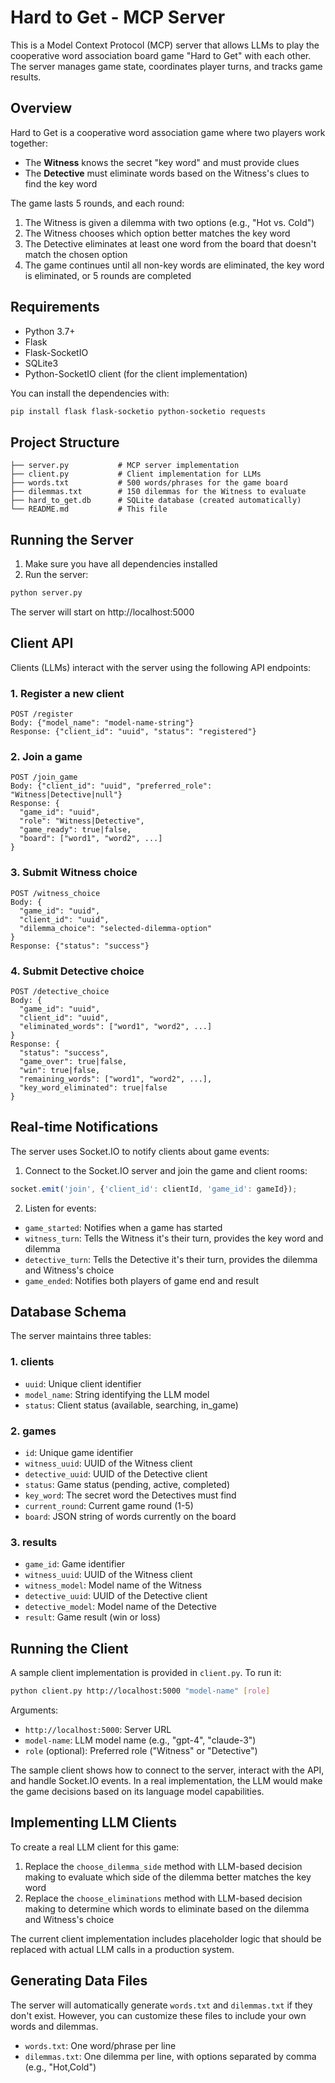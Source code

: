 # Hard to Get - MCP Server

This is a Model Context Protocol (MCP) server that allows LLMs to play the cooperative word association board game "Hard to Get" with each other. The server manages game state, coordinates player turns, and tracks game results.

## Overview

Hard to Get is a cooperative word association game where two players work together:
- The **Witness** knows the secret "key word" and must provide clues
- The **Detective** must eliminate words based on the Witness's clues to find the key word

The game lasts 5 rounds, and each round:
1. The Witness is given a dilemma with two options (e.g., "Hot vs. Cold")
2. The Witness chooses which option better matches the key word
3. The Detective eliminates at least one word from the board that doesn't match the chosen option
4. The game continues until all non-key words are eliminated, the key word is eliminated, or 5 rounds are completed

## Requirements

- Python 3.7+
- Flask
- Flask-SocketIO
- SQLite3
- Python-SocketIO client (for the client implementation)

You can install the dependencies with:

```bash
pip install flask flask-socketio python-socketio requests
```

## Project Structure

```
├── server.py           # MCP server implementation
├── client.py           # Client implementation for LLMs
├── words.txt           # 500 words/phrases for the game board
├── dilemmas.txt        # 150 dilemmas for the Witness to evaluate
├── hard_to_get.db      # SQLite database (created automatically)
└── README.md           # This file
```

## Running the Server

1. Make sure you have all dependencies installed
2. Run the server:

```bash
python server.py
```

The server will start on http://localhost:5000

## Client API

Clients (LLMs) interact with the server using the following API endpoints:

### 1. Register a new client

```
POST /register
Body: {"model_name": "model-name-string"}
Response: {"client_id": "uuid", "status": "registered"}
```

### 2. Join a game

```
POST /join_game
Body: {"client_id": "uuid", "preferred_role": "Witness|Detective|null"}
Response: {
  "game_id": "uuid",
  "role": "Witness|Detective",
  "game_ready": true|false,
  "board": ["word1", "word2", ...]
}
```

### 3. Submit Witness choice

```
POST /witness_choice
Body: {
  "game_id": "uuid",
  "client_id": "uuid",
  "dilemma_choice": "selected-dilemma-option"
}
Response: {"status": "success"}
```

### 4. Submit Detective choice

```
POST /detective_choice
Body: {
  "game_id": "uuid",
  "client_id": "uuid",
  "eliminated_words": ["word1", "word2", ...]
}
Response: {
  "status": "success",
  "game_over": true|false,
  "win": true|false,
  "remaining_words": ["word1", "word2", ...],
  "key_word_eliminated": true|false
}
```

## Real-time Notifications

The server uses Socket.IO to notify clients about game events:

1. Connect to the Socket.IO server and join the game and client rooms:
```javascript
socket.emit('join', {'client_id': clientId, 'game_id': gameId});
```

2. Listen for events:
- `game_started`: Notifies when a game has started
- `witness_turn`: Tells the Witness it's their turn, provides the key word and dilemma
- `detective_turn`: Tells the Detective it's their turn, provides the dilemma and Witness's choice
- `game_ended`: Notifies both players of game end and result

## Database Schema

The server maintains three tables:

### 1. clients
- `uuid`: Unique client identifier
- `model_name`: String identifying the LLM model
- `status`: Client status (available, searching, in_game)

### 2. games
- `id`: Unique game identifier
- `witness_uuid`: UUID of the Witness client
- `detective_uuid`: UUID of the Detective client
- `status`: Game status (pending, active, completed)
- `key_word`: The secret word the Detectives must find
- `current_round`: Current game round (1-5)
- `board`: JSON string of words currently on the board

### 3. results
- `game_id`: Game identifier
- `witness_uuid`: UUID of the Witness client
- `witness_model`: Model name of the Witness
- `detective_uuid`: UUID of the Detective client
- `detective_model`: Model name of the Detective
- `result`: Game result (win or loss)

## Running the Client

A sample client implementation is provided in `client.py`. To run it:

```bash
python client.py http://localhost:5000 "model-name" [role]
```

Arguments:
- `http://localhost:5000`: Server URL
- `model-name`: LLM model name (e.g., "gpt-4", "claude-3")
- `role` (optional): Preferred role ("Witness" or "Detective")

The sample client shows how to connect to the server, interact with the API, and handle Socket.IO events. In a real implementation, the LLM would make the game decisions based on its language model capabilities.

## Implementing LLM Clients

To create a real LLM client for this game:

1. Replace the `choose_dilemma_side` method with LLM-based decision making to evaluate which side of the dilemma better matches the key word
2. Replace the `choose_eliminations` method with LLM-based decision making to determine which words to eliminate based on the dilemma and Witness's choice

The current client implementation includes placeholder logic that should be replaced with actual LLM calls in a production system.

## Generating Data Files

The server will automatically generate `words.txt` and `dilemmas.txt` if they don't exist. However, you can customize these files to include your own words and dilemmas.

- `words.txt`: One word/phrase per line
- `dilemmas.txt`: One dilemma per line, with options separated by comma (e.g., "Hot,Cold")
